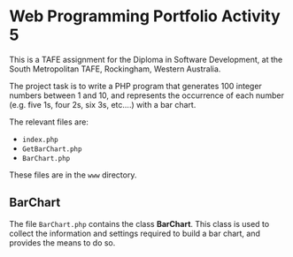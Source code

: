 
# Web Programming Portfolio Activity 5
This is a TAFE assignment for the Diploma in Software Development, at the South Metropolitan TAFE,
Rockingham, Western Australia.

The project task is to write a PHP program that generates 100 integer
numbers between 1 and 10, and represents the occurrence of each number
(e.g. five 1s, four 2s, six 3s, etc....) with a bar chart.

The relevant files are:

- `index.php`
- `GetBarChart.php`
- `BarChart.php`

These files are in the `www` directory.

## BarChart
The file `BarChart.php` contains the class **BarChart**.  This class is used to collect the
information and settings required to build a bar chart, and provides the means to do so.

